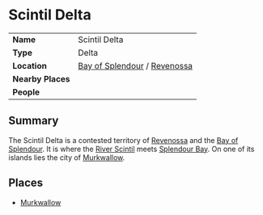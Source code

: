 # Scintil Delta

|||
| --- | --- |
| **Name** | Scintil Delta | place.4
| **Type** | Delta |
| **Location** | [Bay of Splendour](../../civilisations/nilsavnic-alliance/states/bay-of-splendour.md) / [Revenossa](../../civilisations/nilsavnic-alliance/states/revenossa.md) |
| **Nearby Places** | |
| **People** | |

## Summary

The Scintil Delta is a contested territory of [Revenossa](../../civilisations/nilsavnic-alliance/states/revenossa.md) and the [Bay of Splendour](../../civilisations/nilsavnic-alliance/states/bay-of-splendour.md). It is where the [River Scintil](river-scintil.md) meets [Splendour Bay](../seas-oceans/splendour-bay.md). On one of its islands lies the city of [Murkwallow](../cities/murkwallow.md).

## Places

- [Murkwallow](../cities/murkwallow.md)
